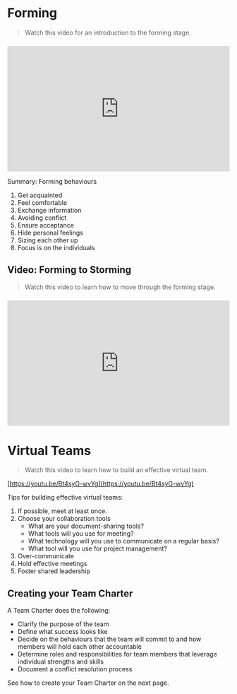 # Forming

> Watch this video for an introduction to the forming stage.

<div style="position: relative; padding-bottom: 56.25%; height: 0; margin-top:1.6em"><iframe src="https://www.youtube.com/embed/9aUqJ8-xC1s;rel=0" title="YouTube video player" frameborder="0" allow="accelerometer; autoplay; clipboard-write; encrypted-media; gyroscope; picture-in-picture" allowfullscreen style="position: absolute; top: 0; left: 0; width: 100%; height: 100%;"></iframe></div>


Summary: Forming behaviours

1. Get acquainted
2. Feel comfortable
3. Exchange information
4. Avoiding conflict
5. Ensure acceptance
6. Hide personal feelings
7. Sizing each other up
8. Focus is on the individuals

## Video: Forming to Storming

> Watch this video to learn how to move through the forming stage.

<div style="position: relative; padding-bottom: 56.25%; height: 0; margin-top:1.6em"><iframe src="https://www.youtube.com/embed/r581bpyWoVI;rel=0" title="YouTube video player" frameborder="0" allow="accelerometer; autoplay; clipboard-write; encrypted-media; gyroscope; picture-in-picture" allowfullscreen style="position: absolute; top: 0; left: 0; width: 100%; height: 100%;"></iframe></div>

# Virtual Teams

> Watch this video to learn how to build an effective virtual team.

[https://youtu.be/Bt4syG-wvYg](https://youtu.be/Bt4syG-wvYg)

 Tips for building effective virtual teams:

1. If possible, meet at least once.
2. Choose your collaboration tools
    - What are your document-sharing tools?
    - What tools will you use for meeting?
    - What technology will you use to communicate on a regular basis?
    - What tool will you use for project management?
3. Over-communicate
4. Hold effective meetings
5. Foster shared leadership

## Creating your Team Charter

A Team Charter does the following:

- Clarify the purpose of the team
- Define what success looks like
- Decide on the behaviours that the team will commit to and how members will hold each other accountable
- Determine roles and responsibilities for team members that leverage individual strengths and skills
- Document a conflict resolution process

See how to create your Team Charter on the next page.
